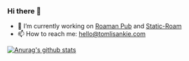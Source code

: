 ### Hi there 👋

- 🔭 I’m currently working on [Roaman Pub](https://roaman.pub) and [Static-Roam](https://github.com/TomLisankie/static-roam)
- 📫 How to reach me: hello@tomlisankie.com

[![Anurag's github stats](https://github-readme-stats.vercel.app/api?username=TomLisankie)](https://github.com/anuraghazra/github-readme-stats)
